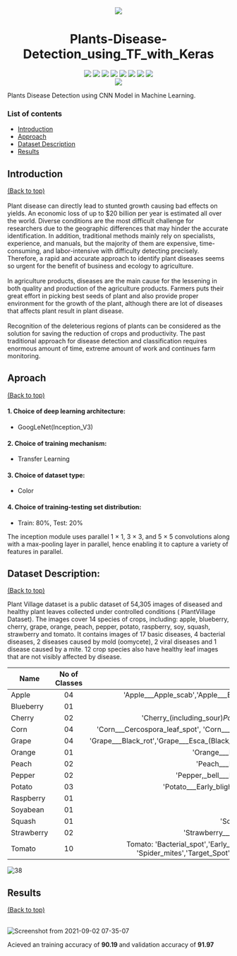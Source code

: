 <div align="center"> 
  <div > 
    <img src="https://user-images.githubusercontent.com/30645315/68544440-37ffdd80-03e9-11ea-8acd-3f3f9b6fc8b3.png">
    <h1>Plants-Disease-Detection_using_TF_with_Keras</h1>
  </div>  
  <div align="center">
<!--     <a href="https://github.com/anotherwebguy/Plants-Disease-Detection_using_TF_with_Keras"><img src="https://badges.frapsoft.com/os/v1/open-source.svg?v=103"></a>
    <a href="https://github.com/anotherwebguy/Plants-Disease-Detection_using_TF_with_Keras"><img src="https://img.shields.io/badge/Built%20by-developers%20%3C%2F%3E-0059b3"></a>
    <a href="https://github.com/anotherwebguy/Plants-Disease-Detection_using_TF_with_Keras"><img src="https://img.shields.io/static/v1.svg?label=Contributions&message=Welcome&color=yellow"></a>
    <a href="https://github.com/anotherwebguy/"><img src="https://img.shields.io/badge/Maintained%3F-yes-brightgreen.svg?v=103"></a>
    <a href="https://github.com/anotherwebguy/Plants-Disease-Detection_using_TF_with_Keras"><img src="https://img.shields.io/badge/PR's%3F-Welcomed-brightgreen.svg?v=103"></a><br> -->
    <a href="https://github.com/anotherwebguy/Plants-Disease-Detection_using_TF_with_Keras/watchers"><img src="https://img.shields.io/github/watchers/anotherwebguy/Plants-Disease-Detection_using_TF_with_Keras?style=flat"></a> 
    <a href="https://github.com/anotherwebguy/Plants-Disease-Detection_using_TF_with_Keras/graphs/contributors"><img src="https://img.shields.io/github/contributors/anotherwebguy/Plants-Disease-Detection_using_TF_with_Keras?color=brightgreen"></a>
    <a href="https://github.com/anotherwebguy/Plants-Disease-Detection_using_TF_with_Keras/stargazers"><img src="https://img.shields.io/github/stars/anotherwebguy/Plants-Disease-Detection_using_TF_with_Keras?color=0059b3"></a>
    <a href="https://github.com/anotherwebguy/Plants-Disease-Detection_using_TF_with_Keras/network/members"><img src="https://img.shields.io/github/forks/anotherwebguy/Plants-Disease-Detection_using_TF_with_Keras?color=yellow"></a>
    <a href="https://github.com/anotherwebguy/Plants-Disease-Detection_using_TF_with_Keras/issues"><img src="https://img.shields.io/github/issues/anotherwebguy/Plants-Disease-Detection_using_TF_with_Keras?color=0059b3"></a>
    <a href="https://github.com/anotherwebguy/Plants-Disease-Detection_using_TF_with_Keras/issues?q=is%3Aissue+is%3Aclosed"><img src="https://img.shields.io/github/issues-closed-raw/anotherwebguy/Plants-Disease-Detection_using_TF_with_Keras?color=yellow"></a>
    <a href="https://github.com/anotherwebguy/Plants-Disease-Detection_using_TF_with_Keras/pulls"><img src="https://img.shields.io/github/issues-pr/anotherwebguy/Plants-Disease-Detection_using_TF_with_Keras?color=brightgreen"></a>
    <a href="https://github.com/anotherwebguy/Plants-Disease-Detection_using_TF_with_Keras/pulls?q=is%3Apr+is%3Aclosed"><img src="https://img.shields.io/github/issues-pr-closed-raw/anotherwebguy/Plants-Disease-Detection_using_TF_with_Keras?color=0059b3"></a> 
  </div>
  <img src="https://agropecuariaoliveira.com/wp-content/uploads/2020/12/slide.jpg">
</div>  

Plants Disease Detection using CNN Model in Machine Learning.

### List of contents

- [Introduction](#introduction)
- [Approach](#aproach)
- [Dataset Description](#dataset-description)
- [Results](#results)


## Introduction
[(Back to top)](#list-of-contents) <br><br>
Plant disease can directly lead to stunted growth causing bad effects on yields. An economic loss of up to $20 billion per year is estimated all over the world. Diverse conditions are the most difficult challenge for researchers due to the geographic differences that may hinder the accurate identification. In addition, traditional methods mainly rely on specialists, experience, and manuals, but the majority of them are expensive, time-consuming, and labor-intensive with difficulty detecting precisely. Therefore, a rapid and accurate approach to identify plant diseases seems so urgent for the benefit of business and ecology to agriculture.<br><br>
In  agriculture products, diseases  are the main  cause for the lessening  in  both  quality  and  production of  the  agriculture products.  Farmers puts their  great effort in picking best  seeds of plant  and also  provide proper environment for the growth of the plant, although there are lot of  diseases  that  affects  plant  result  in  plant  disease. <br><br>
Recognition of the deleterious regions of plants can be considered as the solution for saving the reduction of crops and productivity. The past traditional approach for disease detection and classification requires enormous amount of time, extreme amount of work and continues farm monitoring.

## Aproach
[(Back to top)](#list-of-contents)


#### 1. Choice of deep learning architecture:
* GoogLeNet(Inception_V3)
#### 2. Choice of training mechanism:
* Transfer Learning
#### 3. Choice of dataset type:
* Color
#### 4. Choice of training-testing set distribution:
* Train: 80%, Test: 20% <br>

The inception module uses parallel 1 × 1, 3 × 3, and 5 × 5 convolutions along with a max-pooling layer in parallel, hence enabling it to capture a variety of features in parallel.

## Dataset Description:
[(Back to top)](#list-of-contents)


Plant Village dataset is a public dataset of 54,305 images of diseased and healthy plant leaves collected under controlled conditions ( PlantVillage Dataset). The images cover 14 species of crops, including: apple, blueberry, cherry, grape, orange, peach, pepper, potato, raspberry, soy, squash, strawberry and tomato. It contains images of 17 basic diseases, 4 bacterial diseases, 2 diseases caused by mold (oomycete), 2 viral diseases and 1 disease caused by a mite. 12 crop species also have healthy leaf images that are not visibly affected by disease.

|Name           | No of Classes | Class Names
| ------------- |:-------------:|:-----------------:|
| Apple     |     04        | 'Apple___Apple_scab','Apple___Black_rot','Apple___Cedar_apple_rust' 'Apple___healthy' |
| Blueberry |     01        | 'Blueberry___healthy' |
| Cherry    |     02        | 'Cherry_(including_sour)_Powdery_mildew', 'Cherry_(including_sour)_healthy' |
| Corn      |     04        | 'Corn___Cercospora_leaf_spot', 'Corn___Common_rust','Corn___Northern_Leaf_Blight','Corn___healthy' |
| Grape     |     04        | 'Grape___Black_rot','Grape___Esca_(Black_Measles)','Leaf_blight_(Isariopsis_Leaf_Spot)','Grape___healthy' |
| Orange    |     01        | 'Orange___Haunglongbing_(Citrus_greening)' |
| Peach     |     02        | 'Peach___Bacterial_spot','Peach___healthy' |
| Pepper    |     02        | 'Pepper,_bell___Bacterial_spot','Pepper,_bell___healthy' |
| Potato    |     03        | 'Potato___Early_blight','Potato___Late_blight','Potato___healthy' |
| Raspberry |     01        | 'Raspberry___healthy' |
| Soyabean  |     01        | 'Soybean___healthy' |
| Squash    |     01        | 'Squash___Powdery_mildew' |
| Strawberry|     02        | 'Strawberry___Leaf_scorch','Strawberry___healthy' |
| Tomato    |     10        | Tomato: 'Bacterial_spot','Early_blight', 'Late_blight', 'Leaf_Mold', 'Septoria_leaf_spot', 'Spider_mites','Target_Spot', 'Yellow_Leaf_Curl_Virus', 'Mosaic_virus', 'Healthy' |


![38](https://user-images.githubusercontent.com/66346161/130379553-4803694e-4054-4f71-a4af-1fab8498ddb8.jpg)

## Results
[(Back to top)](#list-of-contents) <br><br>

![Screenshot from 2021-09-02 07-35-07](https://user-images.githubusercontent.com/66346161/131769696-84a71a3f-e8ae-4c74-b562-8bca91aec05e.png)

Acieved an training accuracy of <b> 90.19 </b> and validation accuracy of <b> 91.97 </b>
